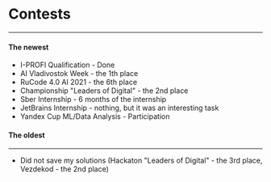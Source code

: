 # Contests

--- 
#### The newest
* I-PROFI Qualification - Done
* AI Vladivostok Week - the 1th place
* RuCode 4.0 AI 2021 - the 6th place
* Championship "Leaders of Digital" - the 2nd place
* Sber Internship - 6 months of the internship
* JetBrains Internship - nothing, but it was an interesting task
* Yandex Cup ML/Data Analysis - Participation
#### The oldest
--- 

* Did not save my solutions (Hackaton "Leaders of Digital" - the 3rd place, Vezdekod - the 2nd place)
